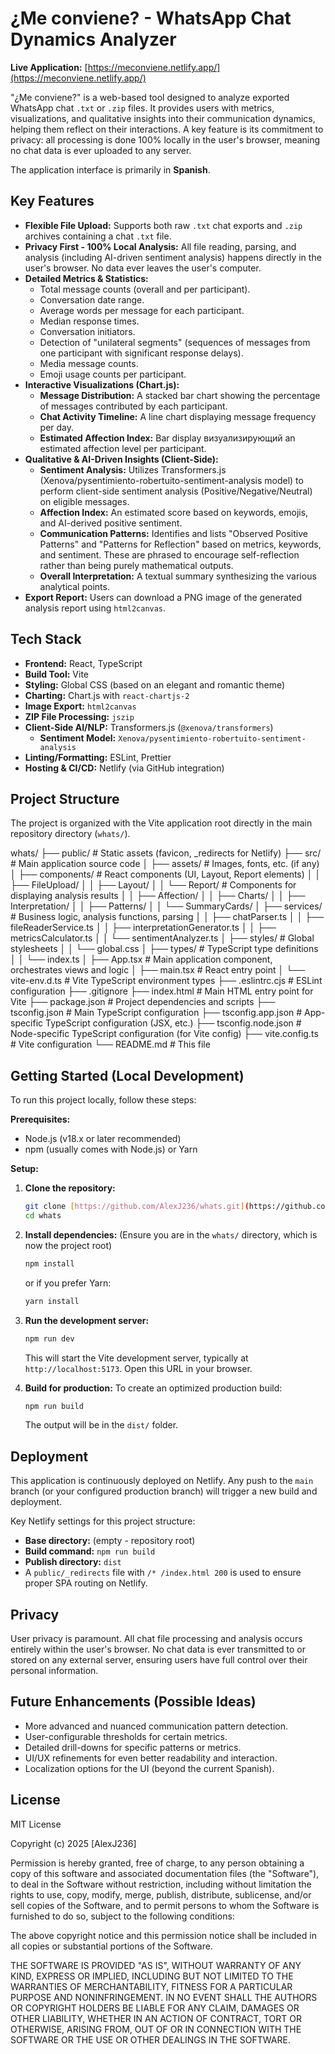 ﻿# ¿Me conviene? - WhatsApp Chat Dynamics Analyzer

**Live Application:** [https://meconviene.netlify.app/](https://meconviene.netlify.app/)

"¿Me conviene?" is a web-based tool designed to analyze exported WhatsApp chat `.txt` or `.zip` files. It provides users with metrics, visualizations, and qualitative insights into their communication dynamics, helping them reflect on their interactions. A key feature is its commitment to privacy: all processing is done 100% locally in the user's browser, meaning no chat data is ever uploaded to any server.

The application interface is primarily in **Spanish**.

## Key Features

* **Flexible File Upload:** Supports both raw `.txt` chat exports and `.zip` archives containing a chat `.txt` file.
* **Privacy First - 100% Local Analysis:** All file reading, parsing, and analysis (including AI-driven sentiment analysis) happens directly in the user's browser. No data ever leaves the user's computer.
* **Detailed Metrics & Statistics:**
    * Total message counts (overall and per participant).
    * Conversation date range.
    * Average words per message for each participant.
    * Median response times.
    * Conversation initiators.
    * Detection of "unilateral segments" (sequences of messages from one participant with significant response delays).
    * Media message counts.
    * Emoji usage counts per participant.
* **Interactive Visualizations (Chart.js):**
    * **Message Distribution:** A stacked bar chart showing the percentage of messages contributed by each participant.
    * **Chat Activity Timeline:** A line chart displaying message frequency per day.
    * **Estimated Affection Index:** Bar display визуализирующий an estimated affection level per participant.
* **Qualitative & AI-Driven Insights (Client-Side):**
    * **Sentiment Analysis:** Utilizes Transformers.js (Xenova/pysentimiento-robertuito-sentiment-analysis model) to perform client-side sentiment analysis (Positive/Negative/Neutral) on eligible messages.
    * **Affection Index:** An estimated score based on keywords, emojis, and AI-derived positive sentiment.
    * **Communication Patterns:** Identifies and lists "Observed Positive Patterns" and "Patterns for Reflection" based on metrics, keywords, and sentiment. These are phrased to encourage self-reflection rather than being purely mathematical outputs.
    * **Overall Interpretation:** A textual summary synthesizing the various analytical points.
* **Export Report:** Users can download a PNG image of the generated analysis report using `html2canvas`.

## Tech Stack

* **Frontend:** React, TypeScript
* **Build Tool:** Vite
* **Styling:** Global CSS (based on an elegant and romantic theme)
* **Charting:** Chart.js with `react-chartjs-2`
* **Image Export:** `html2canvas`
* **ZIP File Processing:** `jszip`
* **Client-Side AI/NLP:** Transformers.js (`@xenova/transformers`)
    * **Sentiment Model:** `Xenova/pysentimiento-robertuito-sentiment-analysis`
* **Linting/Formatting:** ESLint, Prettier
* **Hosting & CI/CD:** Netlify (via GitHub integration)

## Project Structure

The project is organized with the Vite application root directly in the main repository directory (`whats/`).

whats/
├── public/               # Static assets (favicon, _redirects for Netlify)
├── src/                  # Main application source code
│   ├── assets/           # Images, fonts, etc. (if any)
│   ├── components/       # React components (UI, Layout, Report elements)
│   │   ├── FileUpload/
│   │   ├── Layout/
│   │   └── Report/       # Components for displaying analysis results
│   │       ├── Affection/
│   │       ├── Charts/
│   │       ├── Interpretation/
│   │       ├── Patterns/
│   │       └── SummaryCards/
│   ├── services/         # Business logic, analysis functions, parsing
│   │   ├── chatParser.ts
│   │   ├── fileReaderService.ts
│   │   ├── interpretationGenerator.ts
│   │   ├── metricsCalculator.ts
│   │   └── sentimentAnalyzer.ts
│   ├── styles/           # Global stylesheets
│   │   └── global.css
│   ├── types/            # TypeScript type definitions
│   │   └── index.ts
│   ├── App.tsx           # Main application component, orchestrates views and logic
│   ├── main.tsx          # React entry point
│   └── vite-env.d.ts     # Vite TypeScript environment types
├── .eslintrc.cjs         # ESLint configuration
├── .gitignore
├── index.html            # Main HTML entry point for Vite
├── package.json          # Project dependencies and scripts
├── tsconfig.json         # Main TypeScript configuration
├── tsconfig.app.json     # App-specific TypeScript configuration (JSX, etc.)
├── tsconfig.node.json    # Node-specific TypeScript configuration (for Vite config)
├── vite.config.ts        # Vite configuration
└── README.md             # This file


## Getting Started (Local Development)

To run this project locally, follow these steps:

**Prerequisites:**
* Node.js (v18.x or later recommended)
* npm (usually comes with Node.js) or Yarn

**Setup:**

1.  **Clone the repository:**
    ```bash
    git clone [https://github.com/AlexJ236/whats.git](https://github.com/AlexJ236/whats.git) # Replace with your actual repo URL if different
    cd whats
    ```

2.  **Install dependencies:**
    (Ensure you are in the `whats/` directory, which is now the project root)
    ```bash
    npm install
    ```
    or if you prefer Yarn:
    ```bash
    yarn install
    ```

3.  **Run the development server:**
    ```bash
    npm run dev
    ```
    This will start the Vite development server, typically at `http://localhost:5173`. Open this URL in your browser.

4.  **Build for production:**
    To create an optimized production build:
    ```bash
    npm run build
    ```
    The output will be in the `dist/` folder.

## Deployment

This application is continuously deployed on Netlify. Any push to the `main` branch (or your configured production branch) will trigger a new build and deployment.

Key Netlify settings for this project structure:
* **Base directory:** (empty - repository root)
* **Build command:** `npm run build`
* **Publish directory:** `dist`
* A `public/_redirects` file with `/* /index.html 200` is used to ensure proper SPA routing on Netlify.

## Privacy
User privacy is paramount. All chat file processing and analysis occurs entirely within the user's browser. No chat data is ever transmitted to or stored on any external server, ensuring users have full control over their personal information.

## Future Enhancements (Possible Ideas)

* More advanced and nuanced communication pattern detection.
* User-configurable thresholds for certain metrics.
* Detailed drill-downs for specific patterns or metrics.
* UI/UX refinements for even better readability and interaction.
* Localization options for the UI (beyond the current Spanish).

## License

MIT License

Copyright (c) 2025 [AlexJ236]

Permission is hereby granted, free of charge, to any person obtaining a copy
of this software and associated documentation files (the "Software"), to deal
in the Software without restriction, including without limitation the rights
to use, copy, modify, merge, publish, distribute, sublicense, and/or sell
copies of the Software, and to permit persons to whom the Software is
furnished to do so, subject to the following conditions:

The above copyright notice and this permission notice shall be included in all
copies or substantial portions of the Software.

THE SOFTWARE IS PROVIDED "AS IS", WITHOUT WARRANTY OF ANY KIND, EXPRESS OR
IMPLIED, INCLUDING BUT NOT LIMITED TO THE WARRANTIES OF MERCHANTABILITY,
FITNESS FOR A PARTICULAR PURPOSE AND NONINFRINGEMENT. IN NO EVENT SHALL THE
AUTHORS OR COPYRIGHT HOLDERS BE LIABLE FOR ANY CLAIM, DAMAGES OR OTHER
LIABILITY, WHETHER IN AN ACTION OF CONTRACT, TORT OR OTHERWISE, ARISING FROM,
OUT OF OR IN CONNECTION WITH THE SOFTWARE OR THE USE OR OTHER DEALINGS IN THE
SOFTWARE.
